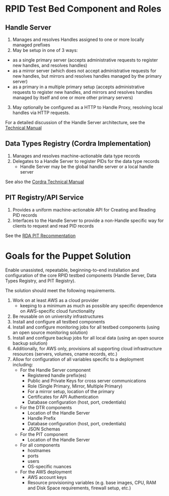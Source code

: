# RPID Test Bed Component and Roles

## Handle Server
1. Manages and resolves Handles assigned to one or more locally managed prefixes
2. May be setup in one of 3 ways:
  * as a single primary server (accepts administrative requests to register new handles, and resolves handles)
  * as a mirror server (which does not accept administrative requests for new handles, but mirrors and resolves handles managed by the primary server)
  * as a primary in a multiple primary setup (accepts administrative requests to register new handles, and mirrors and resolves handles managed by itself and one or more other primary servers)
3. May optionally be configured as a HTTP to Handle Proxy, resolving local handles via HTTP requests.

For a detailed discussion of the Handle Server architecture, see the [Technical Manual](http://hdl.handle.net/20.1000/105)

## Data Types Registry (Cordra Implementation)
1. Manages and resolves machine-actionable data type records 
2. Delegates to a Handle Server to register PIDs for the data type records
   * Handle Server may be the global handle server or a local handle server  

See also the [Cordra Technical Manual](https://cordra.org/TechnicalManual-1.0.7.pdf)

## PIT Registry/API Service
1. Provides a uniform machine-actionable API for Creating and Reading PID records
2. Interfaces to the Handle Server to provide a non-Handle specific way for clients to request and read PID records

See the [RDA PIT Recommentation](https://dx.doi.org/10.15497/FDAA09D5-5ED0-403D-B97A-2675E1EBE786)

# Goals for the Puppet Solution

Enable unassisted, repeatable, beginning-to-end installation and configuration of the core RPID testbed components (Handle Server, Data Types Registry, and PIT Registry). 

The solution should meet the following requirements.
1. Work on at least AWS as a cloud provider
    * keeping to a minimum as much as possible any specific dependence on AWS-specific cloud functionality
2. Be reusable on on university infrastructures
3. Install and configure all testbed components
4. Install and configure monitoring jobs for all testbed components (using an open source monitoring solution)
5. Install and configure backup jobs for all local data (using an open source backup solution)
6. Additionally, for AWS only, provisions all supporting cloud infrastructure resources (servers, volumes, cname records, etc.)
7. Allow for configuration of all variables specific to a deployment including:
      * For the Handle Server component
        * Registered handle prefix(es)
        * Public and Private Keys for cross server communications
        * Role (Single Primary, Mirror, Multiple Primary)
        * For a mirror setup, location of the primary 
        * Certificates for API Authentication
        * Database configuration (host, port, credentials)
      * For the DTR components
        * Location of the Handle Server 
        * Handle Prefix
        * Database configuration (host, port, credentials)
        * JSON Schemas
      * For the PIT component
        * Location of the Handle Server 
      * For all components
        * hostnames
        * ports 
        * users
        * OS-specific nuances
      * For the AWS deployment 
        * AWS account keys
        * Resource provisioning variables (e.g. base images, CPU, RAM and Disk Space requirements, firewall setup, etc.)

  
  




